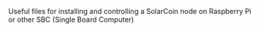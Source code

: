 Useful files for installing and controlling a SolarCoin node on Raspberry Pi or other SBC (Single Board Computer)
